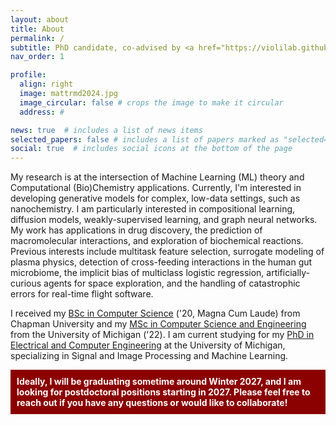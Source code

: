```yaml
---
layout: about
title: About
permalink: /
subtitle: PhD candidate, co-advised by <a href="https://violilab.github.io/people/avioli/">Dr. Violi</a> and <a href="https://web.eecs.umich.edu/~cscott/">Dr. Scott</a>
nav_order: 1

profile:
  align: right
  image: mattrmd2024.jpg
  image_circular: false # crops the image to make it circular
  address: #

news: true  # includes a list of news items
selected_papers: false # includes a list of papers marked as "selected={true}"
social: true  # includes social icons at the bottom of the page
---
```


My research is at the intersection of Machine Learning (ML) theory and Computational (Bio)Chemistry applications.
Currently, I'm interested in developing generative models for complex, low-data settings, such as nanochemistry.
I am particularly interested in compositional learning, diffusion models, weakly-supervised learning, and graph neural networks.
My work has applications in drug discovery, the prediction of macromolecular interactions, and exploration of biochemical reactions.
Previous interests include multitask feature selection, surrogate modeling of plasma physics, detection of cross-feeding interactions in the human gut microbiome, the implicit bias of multiclass logistic regression, artificially-curious agents for space exploration, and the handling of catastrophic errors for real-time flight software.

I received my [BSc in Computer Science](https://www.chapman.edu/engineering/academic-programs/bs-computer-science.aspx) ('20, Magna Cum Laude) from Chapman University and my [MSc in Computer Science and Engineering](https://cse.engin.umich.edu/academics/graduate/masters-in-cse/) from the University of Michigan ('22).
I am current studying for my [PhD in Electrical and Computer Engineering](https://ece.engin.umich.edu/academics/graduate-programs/prospective-grad-students/about-the-doctoral-program/) at the University of Michigan, specializing in Signal and Image Processing and Machine Learning.

<div style="background-color: darkred; padding: 10px; color: white;">
  <strong>
    Ideally, I will be graduating sometime around Winter 2027, and I am looking for postdoctoral positions starting in 2027.
    Please feel free to reach out if you have any questions or would like to collaborate!
  </strong>
</div>


<!-- **[The Violi Lab](https://violilab.github.io) is current looking for new PhD students, so please email me if you are interested!** -->
